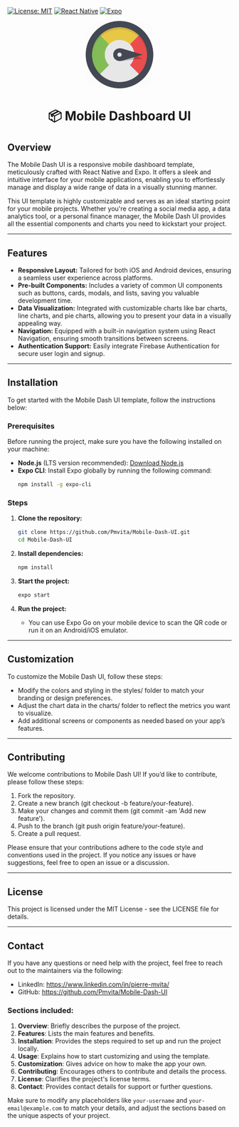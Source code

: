 [![License: MIT](https://img.shields.io/badge/License-MIT-yellow.svg)](https://opensource.org/licenses/MIT)
[![React Native](https://img.shields.io/badge/React_Native-0.68.2-blue.svg)](https://reactnative.dev/)
[![Expo](https://img.shields.io/badge/Expo-44.0.0-green.svg)](https://expo.io/)

<div align="center">
    <img src="screenshots/dashboard-icon.png" alt="Dashboard Icon" width="30%" style="border-radius: 30px;">
</div>

<h1 align="center"> 📦 Mobile Dashboard UI</h1>

## Overview

The Mobile Dash UI is a responsive mobile dashboard template, meticulously crafted with React Native and Expo. It offers a sleek and intuitive interface for your mobile applications, enabling you to effortlessly manage and display a wide range of data in a visually stunning manner.

This UI template is highly customizable and serves as an ideal starting point for your mobile projects. Whether you're creating a social media app, a data analytics tool, or a personal finance manager, the Mobile Dash UI provides all the essential components and charts you need to kickstart your project.

---

## Features

- **Responsive Layout:** Tailored for both iOS and Android devices, ensuring a seamless user experience across platforms.
- **Pre-built Components:** Includes a variety of common UI components such as buttons, cards, modals, and lists, saving you valuable development time.
- **Data Visualization:** Integrated with customizable charts like bar charts, line charts, and pie charts, allowing you to present your data in a visually appealing way.
- **Navigation:** Equipped with a built-in navigation system using React Navigation, ensuring smooth transitions between screens.
- **Authentication Support:** Easily integrate Firebase Authentication for secure user login and signup.

---

## Installation

To get started with the Mobile Dash UI template, follow the instructions below:

### Prerequisites

Before running the project, make sure you have the following installed on your machine:

- **Node.js** (LTS version recommended): [Download Node.js](https://nodejs.org/)
- **Expo CLI**: Install Expo globally by running the following command:
  ```bash
  npm install -g expo-cli

### Steps

1. **Clone the repository:**
   ```bash
   git clone https://github.com/Pmvita/Mobile-Dash-UI.git
   cd Mobile-Dash-UI
   ```

2. **Install dependencies:**
   ```bash
   npm install
   ```

3. **Start the project:**
   ```bash
   expo start
   ```

4. **Run the project:**
   - You can use Expo Go on your mobile device to scan the QR code or run it on an Android/iOS emulator.

---

## Customization

To customize the Mobile Dash UI, follow these steps:

- Modify the colors and styling in the styles/ folder to match your branding or design preferences.
- Adjust the chart data in the charts/ folder to reflect the metrics you want to visualize.
- Add additional screens or components as needed based on your app’s features.

---

## Contributing

We welcome contributions to Mobile Dash UI! If you’d like to contribute, please follow these steps:

1. Fork the repository.
2. Create a new branch (git checkout -b feature/your-feature).
3. Make your changes and commit them (git commit -am 'Add new feature').
4. Push to the branch (git push origin feature/your-feature).
5. Create a pull request.

Please ensure that your contributions adhere to the code style and conventions used in the project. If you notice any issues or have suggestions, feel free to open an issue or a discussion.

---

## License

This project is licensed under the MIT License - see the LICENSE file for details.

---

## Contact

If you have any questions or need help with the project, feel free to reach out to the maintainers via the following:

- LinkedIn: https://www.linkedin.com/in/pierre-mvita/
- GitHub: https://github.com/Pmvita/Mobile-Dash-UI

### Sections included:

1. **Overview**: Briefly describes the purpose of the project.
2. **Features**: Lists the main features and benefits.
3. **Installation**: Provides the steps required to set up and run the project locally.
4. **Usage**: Explains how to start customizing and using the template.
5. **Customization**: Gives advice on how to make the app your own.
6. **Contributing**: Encourages others to contribute and details the process.
7. **License**: Clarifies the project's license terms.
8. **Contact**: Provides contact details for support or further questions.

Make sure to modify any placeholders like `your-username` and `your-email@example.com` to match your details, and adjust the sections based on the unique aspects of your project.
